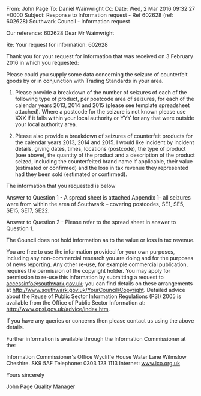 From: John Page 
To: Daniel Wainwright 
Cc: 
Date: Wed, 2 Mar 2016 09:32:27 +0000
Subject: Response to Information request - Ref 602628 (ref: 602628)
Southwark Council - Information request

Our reference: 602628
Dear Mr Wainwright

Re: Your request for information: 602628

Thank you for your request for information that was received on 3 February 2016 in which you requested:

Please could you supply some data concerning the seizure of counterfeit goods by or in conjunction with Trading Standards in your area.

1. Please provide a breakdown of the number of seizures of each of the following type of product, per postcode area of seizures, for each of the calendar years 2013, 2014 and 2015 (please see template spreadsheet attached). Where a postcode for the seizure is not known please use XXX if it falls within your local authority or YYY for any that were outside your local authority area.

2. Please also provide a breakdown of seizures of counterfeit products for the calendar years 2013, 2014 and 2015. I would like incident by incident details, giving dates, times, locations (postcode), the type of product (see above), the quantity of the product and a description of the product seized, including the counterfeited brand name if applicable, their value (estimated or confirmed) and the loss in tax revenue they represented had they been sold (estimated or confirmed).

The information that you requested is below

Answer to Question 1 - A spread sheet is attached Appendix 1– all seizures were from within the area of Southwark – covering postcodes, SE1, SE5, SE15, SE17, SE22.

Answer to Question 2 - Please refer to the spread sheet in answer to Question 1. 

The Council does not hold information as to the value or loss in tax revenue. 

You are free to use the information provided for your own purposes, including any non-commercial research you are doing and for the purposes of news reporting. Any other re-use, for example commercial publication, requires the permission of the copyright holder. You may apply for permission to re-use this information by submitting a request to accessinfo@southwark.gov.uk; you can find details on these arrangements at http://www.southwark.gov.uk/YourCouncil/Copyright. Detailed advice about the Reuse of Public Sector Information Regulations (PSI) 2005 is available from the Office of Public Sector Information at: http://www.opsi.gov.uk/advice/index.htm.

If you have any queries or concerns then please contact us using the above details.

 

Further information is available through the Information Commissioner at the:

Information Commissioner's Office
Wycliffe House
Water Lane
Wilmslow
Cheshire. SK9 5AF
Telephone: 0303 123 1113
Internet: www.ico.org.uk

Yours sincerely

 

John Page
Quality Manager
